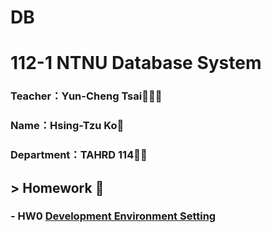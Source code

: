 # DB
# 112-1 NTNU Database System

### Teacher：Yun-Cheng Tsai👩🏻‍💻

### Name：Hsing-Tzu Ko🌼

### Department：TAHRD 114:lion:🏫

## > Homework 📝
### - HW0 [Development Environment Setting](https://www.youtube.com/watch?v=9dRXiToZuH4) 
